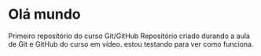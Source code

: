# Olá mundo
 Primeiro repositório  do curso Git/GitHub
Repositório criado durando a aula de Git e GitHub do curso em vídeo.
estou testando para ver como funciona.